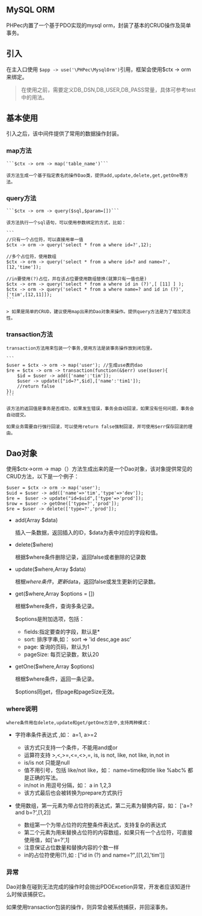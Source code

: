 MySQL ORM
---------

PHPec内置了一个基于PDO实现的mysql orm，封装了基本的CRUD操作及简单事务。

## 引入

在主入口使用 ```$app -> use('\PHPec\MysqlOrm')```引用，框架会使用$ctx -> orm 来绑定。

> 在使用之前，需要定义DB_DSN,DB_USER,DB_PASS常量，具体可参考test中的用法。

## 基本使用

引入之后，该中间件提供了常用的数据操作封装。

### map方法

    ```$ctx -> orm -> map('table_name')```

    该方法生成一个基于指定表名的操作Dao类，提供add,update,delete,get,getOne等方法。

### query方法

    ```$ctx -> orm -> query($sql,$param=[])```

    该方法执行一个sql语句，可以使用参数绑定的方式，比如：

    ```
    //只有一个占位符，可以直接用单一值
    $ctx -> orm -> query('select * from a where id=?',12); 

    //多个占位符，使用数组
    $ctx -> orm -> query('select * from a where id=? and name=?',[12,'time']);

    //in要使用(?)占位，并在该占位要使用数组替换(就算只有一值也是)
    $ctx -> orm -> query('select * from a where id in (?)',[ [11] ] );
    $ctx -> orm -> query('select * from a where name=? and id in (?)',['tim',[12,11]]);
    ```

    > 如果是简单的CRUD，建议使用map出来的Dao对象来操作。提供query方法是为了增加灵活性。

### transaction方法

    transaction方法用来包装一个事务,使用方法是装事务操作放到闭包里。

    ```
    $user = $ctx -> orm -> map('user'); //生成use表的dao
    $re = $ctx -> orm -> transaction(function(&$err) use($user){ 
        $id = $user -> add(['name':'tim']);
        $user -> update(["id=?",$id],['name':'tim1']);
        //return false
    });
    ```

    该方法的返回值是事务是否成功，如果发生错误，事务会自动回滚，如果没有任何问题，事务会自动提交。

    如果业务需要自行强行回滚，可以使用return false强制回滚，并可使用$err保存回滚的理由。

## Dao对象

使用$ctx->orm -> map（）方法生成出来的是一个Dao对象，该对象提供常见的CRUD方法，以下是一个例子：


```
$user = $ctx -> orm -> map('user');
$uid = $user -> add(['name'=>'tim','type'=>'dev']);
$re =  $user -> update("id=$uid",['type'=>'prod']);
$row = $user -> getOne(['type=?','prod']);
$re = $user -> delete(['type=?','prod']);
```


- add(Array $data)

    插入一条数据，返回插入的ID，$data为表中对应的字段和值。

- delete($where)

    根据$where条件删除记录，返回false或者删除的记录数

- update($where,Array $data)

    根椐$where条件，更新$data，返回false或发生更新的记录数。

- get($where,Array $options = [])

    根椐$where条件，查询多条记录。

    $options是附加选项，包括：

    + fields:指定要查的字段，默认是*
    + sort: 排序字串,如： sort => 'id desc,age asc'
    + page: 查询的页码，默认为1
    + pageSize:  每页记录数，默认20

- getOne($where,Array $options)
    
    根椐$where条件，返回一条记录。

    $options同get，但page和pageSize无效。


### where说明

    where条件用在delete,update和get/getOne方法中,支持两种模式：

- 字符串条件表达式 ,如： a=1, a>=2

     + 该方式只支持一个条件，不能用and或or
     + 运算符支持 >,<,>=,<=,<>,=, is, is not, like, not like, in,not in
     + is/is not 只能是null 
     + 值不用引号，包括 like/not like，如： name=time和title like %abc% 都是正确的写法。
     + in/not in 用逗号分隔，如： a in 1,2,3
     + 该方式最后也会被转换为prepare方式执行

- 使用数组，第一元素为带占位符的表达式，第二元素为替换内容，如： ['a=? and b=?',[1,2]]

     + 数组第一个为带占位符的完整条件表达式，支持复杂的表达式
     + 第二个元素为用来替换占位符的内容数组，如果只有一个占位符，可直接使用值，如['a=?',1]
     + 注意保证占位数量和替换内容的个数一样
     + in的占位符使用(?),如 : ["id in (?) and name=?",[[1,2],'tim']]


### 异常

Dao对象在碰到无法完成的操作时会抛出PDOExcetion异常，开发者应该知道什么时候该捕获它。

如果使用transaction包装的操作，则异常会被系统捕获，并回滚事务。

